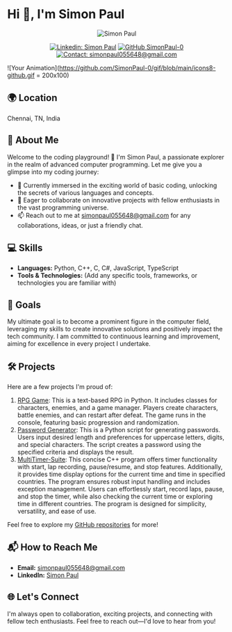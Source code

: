 # Hi 👋, I'm Simon Paul 

<p align="center">
  <img src="https://your-profile-image-url.jpg" alt="Simon Paul">
</p>

<div align="center">
  
  [![Linkedin: Simon Paul](https://img.shields.io/badge/-SimonPaul-blue?style=flat-square&logo=Linkedin&logoColor=white&link=https://www.linkedin.com/in/simon-paul-4735b32a9/)](https://www.linkedin.com/in/simon-paul-4735b32a9/)
  [![GitHub SimonPaul-0](https://img.shields.io/github/followers/SimonPaul-0?label=followers&style=social)](https://github.com/SimonPaul-0?tab=followers)
  [![Contact: simonpaul055648@gmail.com](https://img.shields.io/badge/Contact-simonpaul055648%40gmail.com-green)](mailto:simonpaul055648@gmail.com)
  
</div>

![Your Animation](https://github.com/SimonPaul-0/gif/blob/main/icons8-github.gif = 200x100)

## 🌍 Location

Chennai, TN, India

## 🚀 About Me

Welcome to the coding playground! 🚀 I'm Simon Paul, a passionate explorer in the realm of advanced computer programming. Let me give you a glimpse into my coding journey:

- 🌱 Currently immersed in the exciting world of basic coding, unlocking the secrets of various languages and concepts.
- 💞️ Eager to collaborate on innovative projects with fellow enthusiasts in the vast programming universe.
- 📫 Reach out to me at [simonpaul055648@gmail.com](mailto:simonpaul055648@gmail.com) for any collaborations, ideas, or just a friendly chat.

## 💻 Skills

- **Languages:** Python, C++, C, C#, JavaScript, TypeScript
- **Tools & Technologies:** (Add any specific tools, frameworks, or technologies you are familiar with)

## 🚀 Goals

My ultimate goal is to become a prominent figure in the computer field, leveraging my skills to create innovative solutions and positively impact the tech community. I am committed to continuous learning and improvement, aiming for excellence in every project I undertake.

## 🛠️ Projects

Here are a few projects I'm proud of:

1. [RPG Game](https://github.com/SimonPaul-0/EpicQuest-Text-Based-RPG-Adventure): This is a text-based RPG in Python. It includes classes for characters, enemies, and a game manager. Players create characters, battle enemies, and can restart after defeat. The game runs in the console, featuring basic progression and randomization.
2. [Password Generator](https://github.com/SimonPaul-0/Password-generator): This is a Python script for generating passwords. Users input desired length and preferences for uppercase letters, digits, and special characters. The script creates a password using the specified criteria and displays the result.
3. [MultiTimer-Suite](https://github.com/SimonPaul-0/MultiTimer-Suite): This concise C++ program offers timer functionality with start, lap recording, pause/resume, and stop features. Additionally, it provides time display options for the current time and time in specified countries. The program ensures robust input handling and includes exception management. Users can effortlessly start, record laps, pause, and stop the timer, while also checking the current time or exploring time in different countries. The program is designed for simplicity, versatility, and ease of use.

Feel free to explore my [GitHub repositories](https://github.com/SimonPaul-0?tab=repositories) for more!

## 📬 How to Reach Me

- **Email:** [simonpaul055648@gmail.com](mailto:simonpaul055648@gmail.com)
- **LinkedIn:** [Simon Paul](https://www.linkedin.com/in/simon-paul-4735b32a9/)

## 🌐 Let's Connect

I'm always open to collaboration, exciting projects, and connecting with fellow tech enthusiasts. Feel free to reach out—I'd love to hear from you!

<!-- Optional: Add sections like Contributions, License, or FAQs as needed. -->
